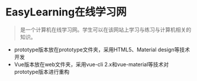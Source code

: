 # EasyLearning在线学习网

> 是一个计算机在线学习网。学生可以在该网站上学习与练习与计算机相关的知识。

- prototype版本放在prototype文件夹，采用HTML5、Material design等技术开发
- Vue版本放在web文件夹，采用vue-cli 2.x和vue-material等技术对prototype版本进行重构